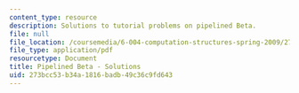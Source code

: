 ```yaml
---
content_type: resource
description: Solutions to tutorial problems on pipelined Beta.
file: null
file_location: /coursemedia/6-004-computation-structures-spring-2009/273bcc53b34a1816badb49c36c9fd643_MIT6_004s09_tutor21_sol.pdf
file_type: application/pdf
resourcetype: Document
title: Pipelined Beta - Solutions
uid: 273bcc53-b34a-1816-badb-49c36c9fd643
---
```

